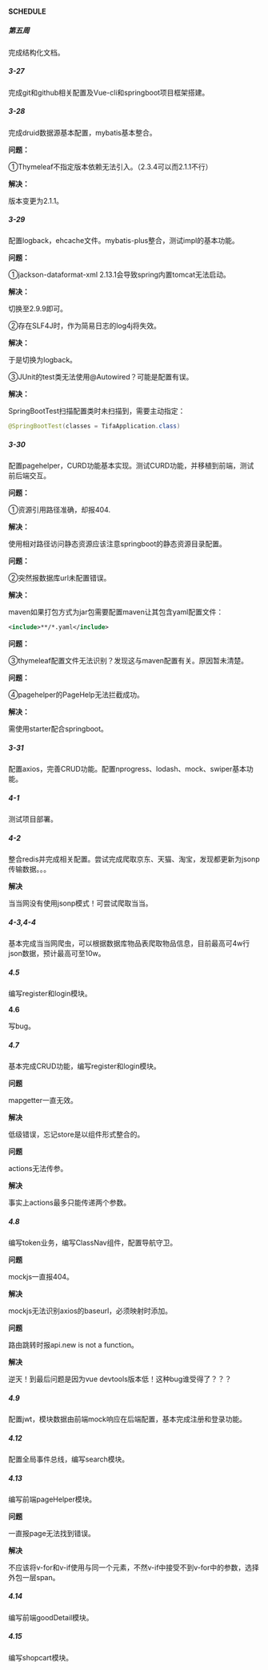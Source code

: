 #### SCHEDULE

##### 第五周

完成结构化文档。

##### 3-27

完成git和github相关配置及Vue-cli和springboot项目框架搭建。

##### 3-28

完成druid数据源基本配置，mybatis基本整合。

**问题：**

①Thymeleaf不指定版本依赖无法引入。（2.3.4可以而2.1.1不行）

**解决：**

版本变更为2.1.1。

##### 3-29

配置logback，ehcache文件。mybatis-plus整合，测试impl的基本功能。

**问题：**

①jackson-dataformat-xml 2.13.1会导致spring内置tomcat无法启动。

**解决：**

切换至2.9.9即可。

②存在SLF4J时，作为简易日志的log4j将失效。

**解决：**

于是切换为logback。

③JUnit的test类无法使用@Autowired？可能是配置有误。

**解决：**

SpringBootTest扫描配置类时未扫描到，需要主动指定：

```java
@SpringBootTest(classes = TifaApplication.class)
```

##### 3-30

配置pagehelper，CURD功能基本实现。测试CURD功能，并移植到前端，测试前后端交互。

**问题：**

①资源引用路径准确，却报404.

**解决：**

使用相对路径访问静态资源应该注意springboot的静态资源目录配置。

**问题：**

②突然报数据库url未配置错误。

**解决：**

maven如果打包方式为jar包需要配置maven让其包含yaml配置文件：

```xml
<include>**/*.yaml</include>
```

**问题：**

③thymeleaf配置文件无法识别？发现这与maven配置有关。原因暂未清楚。

**问题：**

④pagehelper的PageHelp无法拦截成功。

**解决：**

需使用starter配合springboot。

##### **3-31**

配置axios，完善CRUD功能。配置nprogress、lodash、mock、swiper基本功能。

##### **4-1**

测试项目部署。

##### 4-2

整合redis并完成相关配置。尝试完成爬取京东、天猫、淘宝，发现都更新为jsonp传输数据。。。

**解决**

当当网没有使用jsonp模式！可尝试爬取当当。

##### 4-3,4-4

基本完成当当网爬虫，可以根据数据库物品表爬取物品信息，目前最高可4w行json数据，预计最高可至10w。

##### 4.5

编写register和login模块。

**4.6**

写bug。

##### 4.7

基本完成CRUD功能，编写register和login模块。

**问题**

mapgetter一直无效。

**解决**

低级错误，忘记store是以组件形式整合的。

**问题**

actions无法传参。

**解决**

事实上actions最多只能传递两个参数。

##### 4.8

编写token业务，编写ClassNav组件，配置导航守卫。

**问题**

mockjs一直报404。

**解决**

mockjs无法识别axios的baseurl，必须映射时添加。

**问题**

路由跳转时报api.new is not a function。

**解决**

逆天！到最后问题是因为vue devtools版本低！这种bug谁受得了？？？

##### 4.9

配置jwt，模块数据由前端mock响应在后端配置，基本完成注册和登录功能。

##### 4.12

配置全局事件总线，编写search模块。

##### 4.13

编写前端pageHelper模块。

**问题**

一直报page无法找到错误。

**解决**

不应该将v-for和v-if使用与同一个元素，不然v-if中接受不到v-for中的参数，选择外包一层span。

##### 4.14

编写前端goodDetail模块。

##### 4.15

编写shopcart模块。

